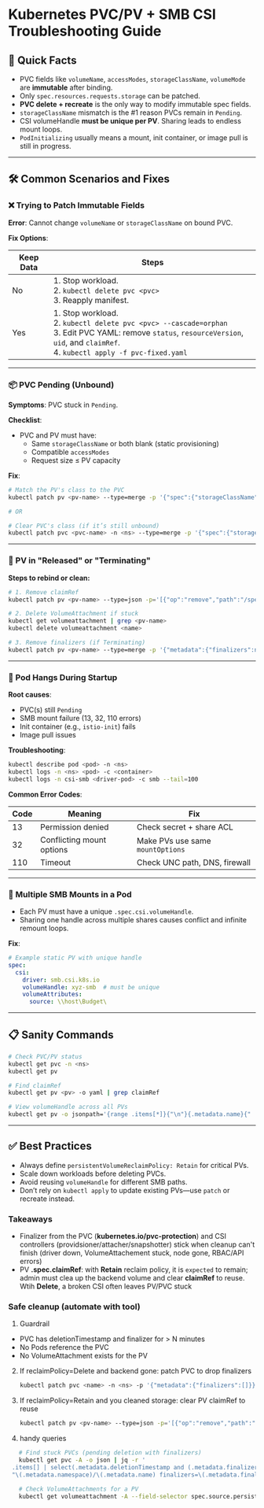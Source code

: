 # Kubernetes PVC/PV + SMB CSI Troubleshooting Guide

## 📌 Quick Facts

- PVC fields like `volumeName`, `accessModes`, `storageClassName`, `volumeMode` are **immutable** after binding.
- Only `spec.resources.requests.storage` can be patched.
- **PVC delete + recreate** is the only way to modify immutable spec fields.
- `storageClassName` mismatch is the #1 reason PVCs remain in `Pending`.
- CSI volumeHandle **must be unique per PV**. Sharing leads to endless mount loops.
- `PodInitializing` usually means a mount, init container, or image pull is still in progress.

---

## 🛠️ Common Scenarios and Fixes

### ❌ Trying to Patch Immutable Fields

**Error**: Cannot change `volumeName` or `storageClassName` on bound PVC.

**Fix Options**:

| Keep Data | Steps |
|-----------|-------|
| No | 1. Stop workload.<br>2. `kubectl delete pvc <pvc>`<br>3. Reapply manifest. |
| Yes | 1. Stop workload.<br>2. `kubectl delete pvc <pvc> --cascade=orphan`<br>3. Edit PVC YAML: remove `status`, `resourceVersion`, `uid`, and `claimRef`. <br>4. `kubectl apply -f pvc-fixed.yaml` |

---

### 📦 PVC Pending (Unbound)

**Symptoms**: PVC stuck in `Pending`.

**Checklist**:
- PVC and PV must have:
  - Same `storageClassName` or both blank (static provisioning)
  - Compatible `accessModes`
  - Request size ≤ PV capacity

**Fix**:

```bash
# Match the PV's class to the PVC
kubectl patch pv <pv-name> --type=merge -p '{"spec":{"storageClassName":"vsphere-csi"}}'

# OR

# Clear PVC's class (if it’s still unbound)
kubectl patch pvc <pvc-name> -n <ns> --type=merge -p '{"spec":{"storageClassName":""}}'
```

---

### 🔁 PV in "Released" or "Terminating"

**Steps to rebind or clean:**

```bash
# 1. Remove claimRef
kubectl patch pv <pv-name> --type=json -p='[{"op":"remove","path":"/spec/claimRef"}]'

# 2. Delete VolumeAttachment if stuck
kubectl get volumeattachment | grep <pv-name>
kubectl delete volumeattachment <name>

# 3. Remove finalizers (if Terminating)
kubectl patch pv <pv-name> --type=merge -p '{"metadata":{"finalizers":null}}'
```

---

### 🧱 Pod Hangs During Startup

**Root causes**:
- PVC(s) still `Pending`
- SMB mount failure (13, 32, 110 errors)
- Init container (e.g., `istio-init`) fails
- Image pull issues

**Troubleshooting**:

```bash
kubectl describe pod <pod> -n <ns>
kubectl logs -n <ns> <pod> -c <container>
kubectl logs -n csi-smb <driver-pod> -c smb --tail=100
```

**Common Error Codes**:

| Code | Meaning                    | Fix                                      |
|------|----------------------------|------------------------------------------|
| 13   | Permission denied          | Check secret + share ACL                 |
| 32   | Conflicting mount options  | Make PVs use same `mountOptions`         |
| 110  | Timeout                    | Check UNC path, DNS, firewall            |

---

### 🧩 Multiple SMB Mounts in a Pod

- Each PV must have a unique `.spec.csi.volumeHandle`.
- Sharing one handle across multiple shares causes conflict and infinite remount loops.

**Fix**:

```yaml
# Example static PV with unique handle
spec:
  csi:
    driver: smb.csi.k8s.io
    volumeHandle: xyz-smb  # must be unique
    volumeAttributes:
      source: \\host\Budget\
```

---

## 📋 Sanity Commands

```bash
# Check PVC/PV status
kubectl get pvc -n <ns>
kubectl get pv

# Find claimRef
kubectl get pv <pv> -o yaml | grep claimRef

# View volumeHandle across all PVs
kubectl get pv -o jsonpath='{range .items[*]}{"\n"}{.metadata.name}{"  "}{.spec.csi.volumeHandle}{end}'
```

---

## ✅ Best Practices

- Always define `persistentVolumeReclaimPolicy: Retain` for critical PVs.
- Scale down workloads before deleting PVCs.
- Avoid reusing `volumeHandle` for different SMB paths.
- Don’t rely on `kubectl apply` to update existing PVs—use `patch` or recreate instead.

### Takeaways

- Finalizer from the PVC (__kubernetes.io/pvc-protection__) and CSI controllers (providsioner/attacher/snapshotter) stick when cleanup can't finish (driver down, VolumeAttachement stuck, node gone, RBAC/API errors)
- PV __.spec.claimRef__: with __Retain__ reclaim policy, it is `expected` to remain; admin must clea up the backend volume and clear __claimRef__ to reuse. Wtih __Delete__, a broken CSI often leaves PV/PVC stuck

### Safe cleanup (automate with tool)

1. Guardrail
  * PVC has deletionTimestamp and finalizer for > N minutes
  * No Pods reference the PVC
  * No VolumeAttachment exists for the PV
2. If reclaimPolicy=Delete and backend gone: patch PVC to drop finalizers

   ```bash
   kubectl patch pvc <name> -n <ns> -p '{"metadata":{"finalizers":[]}}'
   ```
3. If reclaimPolicy=Retain and you cleaned storage: clear PV claimRef to reuse

   ```bash
   kubectl patch pv <pv-name> --type=json -p='[{"op":"remove","path":"/spec/claimRef"}]'
   ```
4. handy queries

```bash
   # Find stuck PVCs (pending deletion with finalizers)
   kubectl get pvc -A -o json | jq -r '
 .items[] | select(.metadata.deletionTimestamp and (.metadata.finalizers|length>0)) |
 "\(.metadata.namespace)/\(.metadata.name) finalizers=\(.metadata.finalizers)"'

   # Check VolumeAttachments for a PV
   kubectl get volumeattachment -A --field-selector spec.source.persistentVolumeName=<pv>
```
